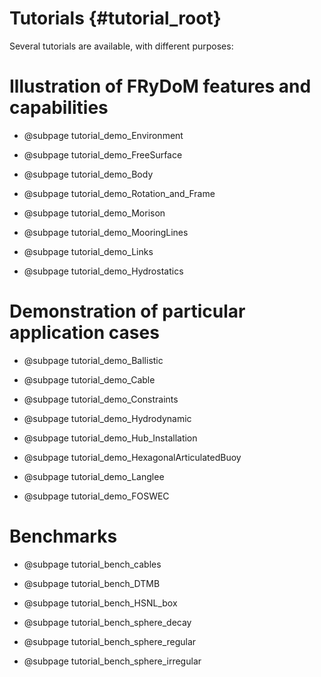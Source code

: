 Tutorials {#tutorial_root}
==========================

Several tutorials are available, with different purposes:

Illustration of FRyDoM features and capabilities
================================================

-   @subpage tutorial_demo_Environment
    
-   @subpage tutorial_demo_FreeSurface
    
-   @subpage tutorial_demo_Body

-   @subpage tutorial_demo_Rotation_and_Frame
    
-   @subpage tutorial_demo_Morison
    
-   @subpage tutorial_demo_MooringLines

-   @subpage tutorial_demo_Links

-   @subpage tutorial_demo_Hydrostatics


Demonstration of particular application cases
=============================================

-   @subpage tutorial_demo_Ballistic

-   @subpage tutorial_demo_Cable

-   @subpage tutorial_demo_Constraints

-   @subpage tutorial_demo_Hydrodynamic

-   @subpage tutorial_demo_Hub_Installation

-   @subpage tutorial_demo_HexagonalArticulatedBuoy

-   @subpage tutorial_demo_Langlee

-   @subpage tutorial_demo_FOSWEC


Benchmarks
==========

-   @subpage tutorial_bench_cables

-   @subpage tutorial_bench_DTMB

-   @subpage tutorial_bench_HSNL_box

-   @subpage tutorial_bench_sphere_decay

-   @subpage tutorial_bench_sphere_regular

-   @subpage tutorial_bench_sphere_irregular